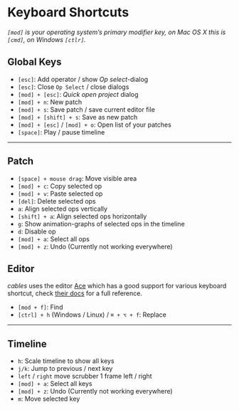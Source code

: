 # Keyboard Shortcuts

*`[mod]` is your operating system’s primary modifier key, on Mac OS X this is `[cmd]`, on Windows `[ctlr]`.*

## Global Keys

- `[esc]`: Add operator / show *Op select*-dialog
- `[esc]`: Close `Op Select` / close dialogs
- `[mod] + [esc]`: *Quick open project* dialog
- `[mod] + n`: New patch
- `[mod] + s`: Save patch / save current editor file
- `[mod] + [shift] + s`: Save as new patch
- `[mod] + [esc]` /  `[mod] + o`: Open list of your patches
- `[space]`: Play / pause timeline

---

## Patch

- `[space] + mouse drag`: Move visible area
- `[mod] + c`: Copy selected op
- `[mod] + v`: Paste selected op
- `[del]`: Delete selected ops
- `a`: Align selected ops vertically
- `[shift] + a`: Align selected ops horizontally
- `g`: Show animation-graphs of selected ops in the timeline
- `d`: Disable op
- `[mod] + a`: Select all ops
- `[mod] + z`: Undo (Currently not working everywhere)

## Editor

*cables* uses the editor [Ace](https://ace.c9.io) which has a good support for various keyboard shortcut, check [their docs](https://github.com/ajaxorg/ace/wiki/Default-Keyboard-Shortcuts) for a full reference.

- `[mod + f]`: Find
- `[ctrl] + h` (Windows / Linux) / `⌘ + ⌥ + f`: Replace


---

## Timeline

- `h`: Scale timeline to show all keys
- `j/k`: Jump to previous / next key
- `left` / `right` move scrubber 1 frame left / right
- `[mod] + a`: Select all keys
- `[mod] + z`: Undo (Currently not working everywhere)
- `m`: Move selected key
